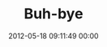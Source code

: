---
title: "Buh-bye"
date: 2012-05-18 09:11:49 00:00
permalink: /manugaspar
twitter: ""
likes: [46]
id: 266
gravatar: "http://www.gravatar.com/avatar/0cd802e729844f4b83649f6b7a8d0fa7"
---